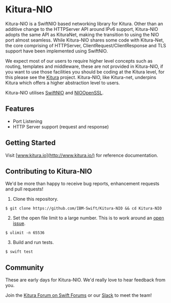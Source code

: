 # Kitura-NIO

Kitura-NIO is a SwiftNIO based networking library for Kitura. Other than an additive change to the HTTPServer API around IPv6 support, Kitura-NIO adopts the same API as KituraNet, making the transition to using the NIO port almost seamless. While Kitura-NIO shares some code with Kitura-Net, the core comprising of HTTPServer, ClientRequest/ClientResponse and TLS support have been implemented using SwiftNIO.

We expect most of our users to require higher level concepts such as routing, templates and middleware, these are not provided in Kitura-NIO, if you want to use those facilities you should be coding at the Kitura level, for this please see the [Kitura](https://github.com/IBM-Swift/Kitura) project. Kitura-NIO, like  Kitura-net, underpins Kitura which offers a higher abstraction level to users.

Kitura-NIO utilises [SwiftNIO](https://github.com/apple/swift-nio) and [NIOOpenSSL](https://github.com/apple/swift-nio-ssl). 

## Features

- Port Listening
- HTTP Server support (request and response)

## Getting Started

Visit [www.kitura.io](http://www.kitura.io/) for reference documentation.

## Contributing to Kitura-NIO

We'd be more than happy to receive bug reports, enhancement requests and pull requests!

1. Clone this repository.

`$ git clone https://github.com/IBM-Swift/Kitura-NIO && cd Kitura-NIO`

2. Set the open file limit to a large number. This is to work around an [open issue](https://github.com/IBM-Swift/Kitura-NIO/issues/1).

`$ ulimit -n 65536`

3. Build and run tests.

`$ swift test`


## Community

These are early days for Kitura-NIO. We'd really love to hear feedback from you.

Join the [Kitura Forum on Swift Forums](https://forums.swift.org/c/related-projects/kitura) or our [Slack](http://swift-at-ibm-slack.mybluemix.net/) to meet the team!
